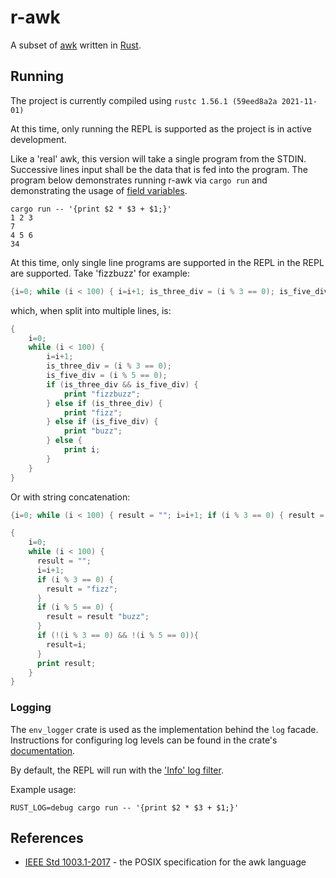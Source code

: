 # r-awk

A subset of [awk](https://en.wikipedia.org/wiki/AWK) written in [Rust](https://www.rust-lang.org/).

## Running
The project is currently compiled using `rustc 1.56.1 (59eed8a2a 2021-11-01)`

At this time, only running the REPL is supported as the project is in active development.

Like a 'real' awk, this version will take a single program from the STDIN. Successive lines input
shall be the data that is fed into the program. The program below demonstrates running r-awk via
`cargo run` and demonstrating the usage of 
[field variables](https://www.gnu.org/software/gawk/manual/gawk.html#Fields).

```commandline
cargo run -- '{print $2 * $3 + $1;}'
1 2 3
7
4 5 6
34
```

At this time, only single line programs are supported in the REPL in the REPL are supported. Take 
'fizzbuzz' for example:
```awk
{i=0; while (i < 100) { i=i+1; is_three_div = (i % 3 == 0); is_five_div = (i % 5 == 0); if (is_three_div && is_five_div) { print "fizzbuzz"; } else if (is_three_div) { print "fizz"; } else if (is_five_div) { print "buzz"; } else { print i; }}}
```
which, when split into multiple lines, is:
```awk
{
    i=0;
    while (i < 100) {
        i=i+1;
        is_three_div = (i % 3 == 0);
        is_five_div = (i % 5 == 0);
        if (is_three_div && is_five_div) {
            print "fizzbuzz";
        } else if (is_three_div) {
            print "fizz";
        } else if (is_five_div) {
            print "buzz";
        } else {
            print i;
        }
    }
}
```

Or with string concatenation: 
```awk
{i=0; while (i < 100) { result = ""; i=i+1; if (i % 3 == 0) { result = "fizz"; } if (i % 5 == 0) { result = result "buzz"; } if (!(i % 3 == 0) && !(i % 5 == 0)){ result=i; } print result; }}
```
```awk
{
    i=0; 
    while (i < 100) {
      result = "";
      i=i+1;
      if (i % 3 == 0) { 
        result = "fizz";
      } 
      if (i % 5 == 0) { 
        result = result "buzz";
      } 
      if (!(i % 3 == 0) && !(i % 5 == 0)){
        result=i;
      }
      print result;
    }
}
```

### Logging
The `env_logger` crate is used as the implementation behind the `log` facade. Instructions for configuring log levels
can be found in the crate's [documentation](https://docs.rs/env_logger/0.8.2/env_logger/).

By default, the REPL will run with the ['Info' log filter](https://docs.rs/env_logger/0.8.2/env_logger/struct.Builder.html).

Example usage:
```commandline
RUST_LOG=debug cargo run -- '{print $2 * $3 + $1;}'
```

## References
- [IEEE Std 1003.1-2017](https://pubs.opengroup.org/onlinepubs/9699919799/utilities/awk.html) - the POSIX specification for the awk language

